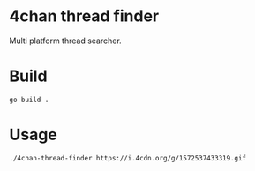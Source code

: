 # 4chan thread finder

Multi platform thread searcher.

Build
====

`go build .`

Usage
====

`./4chan-thread-finder https://i.4cdn.org/g/1572537433319.gif`